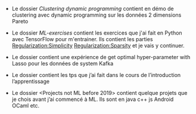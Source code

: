 * Le dossier *Clustering dynamic programming* contient en démo de clustering avec dynamic programming sur les données 2 dimensions Pareto 

* Le dossier *ML-exercises* contient les exercices  que j'ai fait en Python avec TensorFlow pour m'entrainer. Ils contient les parties <Generalization> <Training and Test Sets> <Validation> <Representation> <Feature Crosses> <Regularization:Simplicity> <Logistic Regression> <Classification> <Regularization:Sparsity> <Neural Networks Introduction> <Training Neural Nets> et je vais y continuer.

* Le dossier <ML-get optimal hyper-parameter with Lasso for sys kafka> contient une expérience de get optimal hyper-parameter with Lasso pour les données de system Kafka

* Le dossier <ML-Introduction TPs> contient les tps que j’ai fait dans le cours de l’introduction l’apprentissage 

* Le dossier <Projects not ML before 2019> contient quelque projets que je chois avant j’ai commencé à ML. Ils sont en java c++ js Android  OCaml etc.
